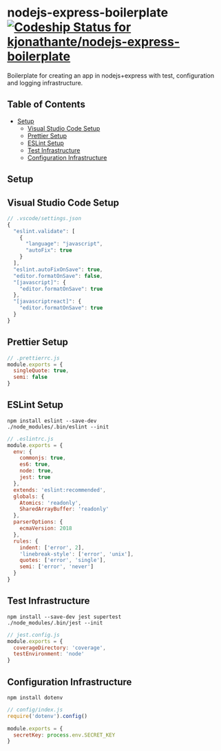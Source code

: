 # nodejs-express-boilerplate [![Codeship Status for kjonathante/nodejs-express-boilerplate](https://app.codeship.com/projects/14de5090-a9ec-0137-48eb-12402f6f79c5/status?branch=master)](https://app.codeship.com/projects/361581)
Boilerplate for creating an app in nodejs+express with test, configuration and logging infrastructure.

## Table of Contents
- [Setup](#setup)
  - [Visual Studio Code Setup](#visual-studio-code-setup)
  - [Prettier Setup](#prettier-setup)
  - [ESLint Setup](#eslint-setup)
  - [Test Infrastructure](#test-infrastructure)
  - [Configuration Infrastructure](#configuration-infrastructure)

## Setup
## Visual Studio Code Setup
```javascript
// .vscode/settings.json
{
  "eslint.validate": [
    {
      "language": "javascript",
      "autoFix": true
    }
  ],
  "eslint.autoFixOnSave": true,
  "editor.formatOnSave": false,
  "[javascript]": {
    "editor.formatOnSave": true
  },
  "[javascriptreact]": {
    "editor.formatOnSave": true
  }
}
```
## Prettier Setup
```javascript
// .prettierrc.js
module.exports = {
  singleQuote: true,
  semi: false
}
```
## ESLint Setup
```
npm install eslint --save-dev
./node_modules/.bin/eslint --init
```
```javascript
// .eslintrc.js
module.exports = {
  env: {
    commonjs: true,
    es6: true,
    node: true,
    jest: true
  },
  extends: 'eslint:recommended',
  globals: {
    Atomics: 'readonly',
    SharedArrayBuffer: 'readonly'
  },
  parserOptions: {
    ecmaVersion: 2018
  },
  rules: {
    indent: ['error', 2],
    'linebreak-style': ['error', 'unix'],
    quotes: ['error', 'single'],
    semi: ['error', 'never']
  }
}
```
## Test Infrastructure
```
npm install --save-dev jest supertest
./node_modules/.bin/jest --init
```
```javascript
// jest.config.js
module.exports = {
  coverageDirectory: 'coverage',
  testEnvironment: 'node'
}
```
## Configuration Infrastructure
```
npm install dotenv
```
```javascript
// config/index.js
require('dotenv').config()

module.exports = {
  secretKey: process.env.SECRET_KEY
}
```
